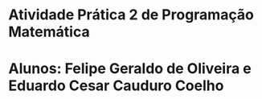 # Atividade Prática 2 de Programação Matemática
# Alunos: Felipe Geraldo de Oliveira e Eduardo Cesar Cauduro Coelho
